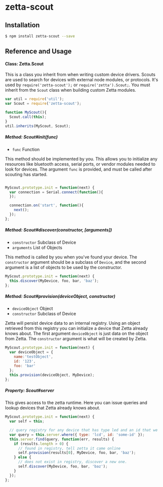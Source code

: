 # zetta-scout

## Installation

```bash
$ npm install zetta-scout --save
```

## Reference and Usage

#### Class: Zetta.Scout

This is a class you inherit from when writing custom device drivers. Scouts are used to search for devices with external node modules, or protocols.
It's used by `require('zetta-scout');` or `require('zetta').Scout;`. You must inherit from the `Scout` class when building custom Zetta modules.

```js
var util = require('util');
var Scout = require('zetta-scout');

function MyScout(){
  Scout.call(this);
}
util.inherits(MyScout, Scout);
```


##### Method: Scout#init(func)

* `func` Function

This method should be implemented by you. This allows you to initialize any resources like bluetooth access, serial ports, or
vendor modules needed to look for devices. The argument `func` is provided, and must be called after scouting has started.

```js

MyScout.prototype.init = function(next) {
  var connection = Serial.connect(function(){
  });

  connection.on('start', function(){
    next();
  });
};

```

##### Method: Scout#discover(constructor, [arguments])

* `constructor` Subclass of Device
* `arguments` List of Objects

This method is called by you when you've found your device. The `constructor` argument should be a subclass of `Device`, and the second argument is a
list of objects to be used by the constructor.

```js
MyScout.prototype.init = function(next) {
  this.discover(MyDevice, foo, bar, 'baz');
};

```



##### Method: Scout#provision(deviceObject, constructor)

* `deviceObject` Object
* `constructor` Subclass of Device

Zetta will persist device data to an internal registry. Using an object retrieved from this registry you can initialize a device that Zetta already
knows about. The first argument `deviceObject` is just data on the object from Zetta. The `constructor` argument is what will be created by Zetta.

```js
MyScout.prototype.init = function(next) {
  var deviceObject = {
    name:'testObject',
    id: '123',
    foo: 'bar'
  };
  this.provision(deviceObject, MyDevice);
};
```

##### Property: Scout#server

This gives access to the zetta runtime. Here you can issue queries and lookup devices that Zetta already knows about.


```js
MyScout.prototype.init = function(next) {
  var self = this;

  // query registry for any device that has type led and an id that we know of.
  var query = this.server.where({ type: 'lcd', id: 'some-id' });
  this.server.find(query, function(err, results) {
    if (results.length > 0) {
      // found in registry, tell zetta it came online
      self.provision(results[0], MyDevice, foo, bar, 'baz');
    } else {
      // does not exist in registry, discover a new one.
      self.discover(MyDevice, foo, bar, 'baz');
    }
  });
};

```
